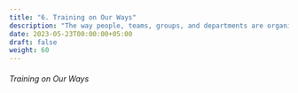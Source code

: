 ```yaml
---
title: "6. Training on Our Ways"
description: "The way people, teams, groups, and departments are organized and work together."
date: 2023-05-23T00:00:00+05:00
draft: false
weight: 60
---
```


###### Training on Our Ways



